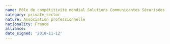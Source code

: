 ```yaml
---
name: Pôle de compétitivité mondial Solutions Communicantes Sécurisées (SCS)
category: private_sector
nature: Association professionnelle 
nationality: France
alliance: 
date_signed: '2018-11-12'
---
```

    